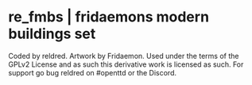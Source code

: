 # re_fmbs | fridaemons modern buildings set

Coded by reldred. Artwork by Fridaemon. Used under the terms of the GPLv2 License and as such this derivative work is licensed as such. For support go bug reldred on #openttd or the Discord.

